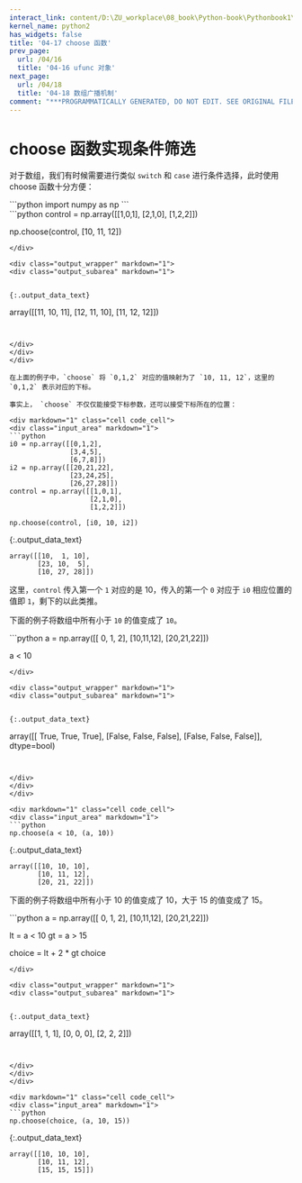 ```yaml
---
interact_link: content/D:\ZU_workplace\08_book\Python-book\Pythonbook1\content\04/17.ipynb
kernel_name: python2
has_widgets: false
title: '04-17 choose 函数'
prev_page:
  url: /04/16
  title: '04-16 ufunc 对象'
next_page:
  url: /04/18
  title: '04-18 数组广播机制'
comment: "***PROGRAMMATICALLY GENERATED, DO NOT EDIT. SEE ORIGINAL FILES IN /content***"
---
```


# choose 函数实现条件筛选

对于数组，我们有时候需要进行类似 `switch` 和 `case` 进行条件选择，此时使用 choose 函数十分方便：

<div markdown="1" class="cell code_cell">
<div class="input_area" markdown="1">
```python
import numpy as np
```
</div>

</div>

<div markdown="1" class="cell code_cell">
<div class="input_area" markdown="1">
```python
control = np.array([[1,0,1],
                    [2,1,0],
                    [1,2,2]])

np.choose(control, [10, 11, 12])
```
</div>

<div class="output_wrapper" markdown="1">
<div class="output_subarea" markdown="1">


{:.output_data_text}
```
array([[11, 10, 11],
       [12, 11, 10],
       [11, 12, 12]])
```


</div>
</div>
</div>

在上面的例子中，`choose` 将 `0,1,2` 对应的值映射为了 `10, 11, 12`，这里的 `0,1,2` 表示对应的下标。

事实上， `choose` 不仅仅能接受下标参数，还可以接受下标所在的位置：

<div markdown="1" class="cell code_cell">
<div class="input_area" markdown="1">
```python
i0 = np.array([[0,1,2],
               [3,4,5],
               [6,7,8]])
i2 = np.array([[20,21,22],
               [23,24,25],
               [26,27,28]])
control = np.array([[1,0,1],
                    [2,1,0],
                    [1,2,2]])

np.choose(control, [i0, 10, i2])
```
</div>

<div class="output_wrapper" markdown="1">
<div class="output_subarea" markdown="1">


{:.output_data_text}
```
array([[10,  1, 10],
       [23, 10,  5],
       [10, 27, 28]])
```


</div>
</div>
</div>

这里，`control` 传入第一个 `1` 对应的是 10，传入的第一个 `0` 对应于 `i0` 相应位置的值即 `1`，剩下的以此类推。 

下面的例子将数组中所有小于 `10` 的值变成了 `10`。

<div markdown="1" class="cell code_cell">
<div class="input_area" markdown="1">
```python
a = np.array([[ 0, 1, 2], 
              [10,11,12], 
              [20,21,22]])

a < 10
```
</div>

<div class="output_wrapper" markdown="1">
<div class="output_subarea" markdown="1">


{:.output_data_text}
```
array([[ True,  True,  True],
       [False, False, False],
       [False, False, False]], dtype=bool)
```


</div>
</div>
</div>

<div markdown="1" class="cell code_cell">
<div class="input_area" markdown="1">
```python
np.choose(a < 10, (a, 10))
```
</div>

<div class="output_wrapper" markdown="1">
<div class="output_subarea" markdown="1">


{:.output_data_text}
```
array([[10, 10, 10],
       [10, 11, 12],
       [20, 21, 22]])
```


</div>
</div>
</div>

下面的例子将数组中所有小于 10 的值变成了 10，大于 15 的值变成了 15。

<div markdown="1" class="cell code_cell">
<div class="input_area" markdown="1">
```python
a = np.array([[ 0, 1, 2], 
              [10,11,12], 
              [20,21,22]])

lt = a < 10
gt = a > 15

choice = lt + 2 * gt
choice
```
</div>

<div class="output_wrapper" markdown="1">
<div class="output_subarea" markdown="1">


{:.output_data_text}
```
array([[1, 1, 1],
       [0, 0, 0],
       [2, 2, 2]])
```


</div>
</div>
</div>

<div markdown="1" class="cell code_cell">
<div class="input_area" markdown="1">
```python
np.choose(choice, (a, 10, 15))
```
</div>

<div class="output_wrapper" markdown="1">
<div class="output_subarea" markdown="1">


{:.output_data_text}
```
array([[10, 10, 10],
       [10, 11, 12],
       [15, 15, 15]])
```


</div>
</div>
</div>
